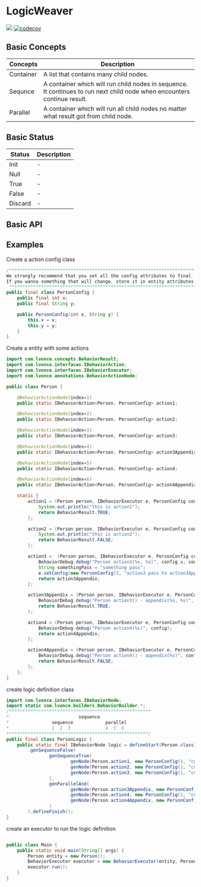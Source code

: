 # LogicWeaver
[![](https://travis-ci.org/thegenius/LogicWeaver.svg?branch=master)](https://travis-ci.org/thegenius/LogicWeaver)
[![codecov](https://codecov.io/gh/thegenius/LogicWeaver/branch/master/graph/badge.svg)](https://codecov.io/gh/thegenius/LogicWeaver)


## Basic Concepts
|Concepts|Description|
|---------|-----------|
|Container| A list that contains many child nodes.|
|Sequnce  | A container which will run child nodes in sequence. It continues to run next child node when encounters continue result.|
|Parallel | A container which will run all child nodes no matter what result got from child node.|

## Basic Status
|Status|Description|
|------|-----------|
|Init   |-|
|Null   |-|
|True   |-|
|False  |-|
|Discard|-|  


## Basic API

## Examples
Create a action config class
```java
/*****************************************************************************************
We strongly recommend that you set all the config attributes to final, and never change it.
If you wanna something that will change, store it in entity attributes.
 *****************************************************************************************/
public final class PersonConfig {
    public final int x;
    public final String y;

    public PersonConfig(int x, String y) {
        this.x = x;
        this.y = y;
    }
}
```

Create a entity with some actions
```java
import com.lvonce.concepts.BehaviorResult;
import com.lvonce.interfaces.IBehaviorAction;
import com.lvonce.interfaces.IBehaviorExecutor;
import com.lvonce.annotations.BehaviorActionNode;

public class Person {

    @BehaviorActionNode(index=1)
    public static IBehaviorAction<Person, PersonConfig> action1;

    @BehaviorActionNode(index=2)
    public static IBehaviorAction<Person, PersonConfig> action2;

    @BehaviorActionNode(index=3)
    public static IBehaviorAction<Person, PersonConfig> action3;

    @BehaviorActionNode(index=4)
    public static IBehaviorAction<Person, PersonConfig> action3Appendix;

    @BehaviorActionNode(index=5)
    public static IBehaviorAction<Person, PersonConfig> action4;

    @BehaviorActionNode(index=6)
    public static IBehaviorAction<Person, PersonConfig> action4Appendix;

    static {
        action1 = (Person person, IBehaviorExecutor e, PersonConfig config)->{
            System.out.println("this is action1");
            return BehaviorResult.TRUE;
        };

        action2 = (Person person, IBehaviorExecutor e, PersonConfig config)->{
            System.out.println("this is action2");
            return BehaviorResult.FALSE;
        };

        action3 =  (Person person, IBehaviorExecutor e, PersonConfig config)->{
            BehaviorDebug.debug("Person action3(%s, %s)", config.x, config.y);
            String somethingPass = "something pass";
            e.setConfig(new PersonConfig(3, "action3 pass to action3Appendix"));
            return action3Appendix;
        };

        action3Appendix = (Person person, IBehaviorExecutor e, PersonConfig config) -> {
            BehaviorDebug.debug("Person action3() - appendix(%s, %s)", config.x, config.y);
            return BehaviorResult.TRUE;
        };

        action4 = (Person person, IBehaviorExecutor e, PersonConfig config)->{
            BehaviorDebug.debug("Person action4(%s)", config);
            return action4Appendix;
        };

        action4Appendix = (Person person, IBehaviorExecutor e, PersonConfig config)->{
            BehaviorDebug.debug("Person action4() - appendix(%s)", config);
            return BehaviorResult.FALSE;
        };
    };
}
```

create logic definition class
```java
import com.lvonce.interfaces.IBehaviorNode;
import static com.lvonce.builders.BehaviorBuilder.*;
/*****************************************************
*                          sequence
*                sequence            parallel
*                1  2  3             4  5  6
*****************************************************/
public final class PersonLogic {
    public static final IBehaviorNode logic = defineStart(Person.class)
        .genSequenceFalse(
                genSequenceTrue(
                        genNode(Person.action1, new PersonConfig(1, "config1")),
                        genNode(Person.action2, new PersonConfig(1, "config1")),
                        genNode(Person.action3, new PersonConfig(1, "config1"))
                ),
                genParallelAnd(
                        genNode(Person.action3Appendix, new PersonConfig(1, "config1")),
                        genNode(Person.action4, new PersonConfig(1, "config1")),
                        genNode(Person.action4Appendix, new PersonConfig(1, "config1"))
                )
        ).defineFinish();
}
```

create an executor to run the logic definition
```java

public class Main {
    public static void main(String[] args) {
        Person entity = new Person();
        BehaviorExecutor executor = new BehaviorExecutor(entity, PersonLogic.logic);
        executor.run();
    }
}
```
